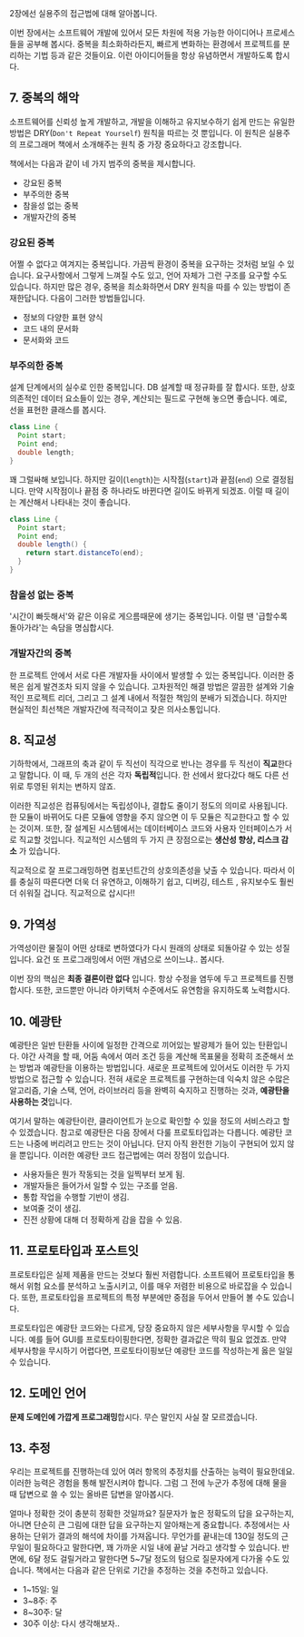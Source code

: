 2장에선 실용주의 접근법에 대해 알아봅니다.

이번 장에서는 소프트웨어 개발에 있어서 모든 차원에 적용 가능한 아이디어나 프로세스들을 공부해 봅시다. 중복을 최소화하라든지, 빠르게 변화하는 환경에서 프로젝트를 분리하는 기법 등과 같은 것들이요. 이런 아이디어들을 항상 유념하면서 개발하도록 합시다.



## 7. 중복의 해악

소프트웨어를 신뢰성 높게 개발하고, 개발을 이해하고 유지보수하기 쉽게 만드는 유일한 방법은 DRY(`Don't Repeat Yourself`) 원칙을 따르는 것 뿐입니다. 이 원칙은 실용주의 프로그래머 책에서 소개해주는 원칙 중 가장 중요하다고 강조합니다.



책에서는 다음과 같이 네 가지 범주의 중복을 제시합니다.

- 강요된 중복
- 부주의한 중복
- 참을성 없는 중복
- 개발자간의 중복



### 강요된 중복

어쩔 수 없다고 여겨지는 중복입니다. 가끔씩 환경이 중복을 요구하는 것처럼 보일 수 있습니다. 요구사항에서 그렇게 느껴질 수도 있고, 언어 자체가 그런 구조를 요구할 수도 있습니다. 하지만 많은 경우, 중복을 최소화하면서 DRY 원칙을 따를 수 있는 방법이 존재한답니다. 다음이 그러한 방법들입니다.

- 정보의 다양한 표현 양식
- 코드 내의 문서화
- 문서화와 코드



### 부주의한 중복

설계 단계에서의 실수로 인한 중복입니다. DB 설계할 때 정규화를 잘 합시다. 또한, 상호의존적인 데이터 요소들이 있는 경우, 계산되는 필드로 구현해 놓으면 좋습니다. 예로, 선을 표현한 클래스를 봅시다.

``` java
class Line {
  Point start;
  Point end;
  double length;
}
```



꽤 그럴싸해 보입니다. 하지만 길이(`length`)는 시작점(`start`)과 끝점(`end`) 으로 결정됩니다. 만약 시작점이나 끝점 중 하나라도 바뀐다면 길이도 바뀌게 되겠죠. 이럴 때 길이는 계산해서 나타내는 것이 좋습니다.

``` java
class Line {
  Point start;
  Point end;
  double length() {
    return start.distanceTo(end);
  }
}
```



### 참을성 없는 중복

'시간이 빠듯해서'와 같은 이유로 게으름때문에 생기는 중복입니다. 이럴 땐 '급할수록 돌아가라'는 속담을 명심합시다.



### 개발자간의 중복

한 프로젝트 안에서 서로 다른 개발자들 사이에서 발생할 수 있는 중복입니다. 이러한 중복은 쉽게 발견조차 되지 않을 수 있습니다. 고차원적인 해결 방법은 깔끔한 설계와 기술적인 프로젝트 리더, 그리고 그 설계 내에서 적절한 책임의 분배가 되겠습니다. 하지만 현실적인 최선책은 개발자간에 적극적이고 잦은 의사소통입니다.



## 8. 직교성

기하학에서, 그래프의 축과 같이 두 직선이 직각으로 반나는 경우를 두 직선이 **직교**한다고 말합니다. 이 때, 두 개의 선은 각자 **독립적**입니다. 한 선에서 왔다갔다 해도 다른 선 위로 투영된 위치는 변하지 않죠.

이러한 직교성은 컴퓨팅에서는 독립성이나, 결합도 줄이기 정도의 의미로 사용됩니다. 한 모듈이 바뀌어도 다른 모듈에 영향을 주지 않으면 이 두 모듈은 직교한다고 할 수 있는 것이져. 또한, 잘 설계된 시스템에서는 데이터베이스 코드와 사용자 인터페이스가 서로 직교할 것입니다. 직교적인 시스템의 두 가지 큰 장점으로는 **생산성 향상, 리스크 감소** 가 있습니다. 

직교적으로 잘 프로그래밍하면 컴포넌트간의 상호의존성을 낮출 수 있습니다. 따라서 이를 충실히 따른다면 더욱 더 유연하고, 이해하기 쉽고, 디버깅, 테스트 , 유지보수도 훨씬 더 쉬워질 겁니다. 직교적으로 삽시다!!



## 9. 가역성

가역성이란 물질이 어떤 상태로 변하였다가 다시 원래의 상태로 되돌아갈 수 있는 성질입니다. 요건 또 프로그래밍에서 어떤 개념으로 쓰이느냐.. 봅시다.

이번 장의 핵심은 **최종 결론이란 없다** 입니다. 항상 수정을 염두에 두고 프로젝트를 진행합시다. 또한, 코드뿐만 아니라 아키텍처 수준에서도 유연함을 유지하도록 노력합시다.



## 10. 예광탄

예광탄은 일반 탄환들 사이에 일정한 간격으로 끼어있는 발광제가 들어 있는 탄환입니다. 야간 사격을 할 때, 어둠 속에서 여러 조건 등을 계산해 목표물을 정확히 조준해서 쏘는 방법과 예광탄을 이용하는 방법입니다. 새로운 프로젝트에 있어서도 이러한 두 가지 방법으로 접근할 수 있습니다. 전혀 새로운 프로젝트를 구현하는데 익숙치 않은 수많은 알고리즘, 기술 스택, 언어, 라이브러리 등을 완벽히 숙지하고 진행하는 것과, **예광탄을 사용하는 것**입니다.

여기서 말하는 예광탄이란, 클라이언트가 눈으로 확인할 수 있을 정도의 서비스라고 할 수 있겠습니다. 참고로 예광탄은 다음 장에서 다룰 프로토타입과는 다릅니다. 예광탄 코드는 나중에 버리려고 만드는 것이 아닙니다. 단지 아직 완전한 기능이 구현되어 있지 않을 뿐입니다. 이러한 예광탄 코드 접근법에는 여러 장점이 있습니다.

- 사용자들은 뭔가 작동되는 것을 일찍부터 보게 됨.
- 개발자들은 들어가서 일할 수 있는 구조를 얻음.
- 통합 작업을 수행할 기반이 생김.
- 보여줄 것이 생김.
- 진전 상황에 대해 더 정확하게 감을 잡을 수 있음.



## 11. 프로토타입과 포스트잇

프로토타입은 실제 제품을 만드는 것보다 훨씬 저렴합니다. 소프트웨어 프로토타입을 통해서 위험 요소를 분석하고 노출시키고, 이를 매우 저렴한 비용으로 바로잡을 수 있습니다. 또한, 프로토타입을 프로젝트의 특정 부분에만 중점을 두어서 만들어 볼 수도 있습니다.

프로토타입은 예광탄 코드와는 다르게, 당장 중요하지 않은 세부사항을 무시할 수 있습니다. 예를 들어 GUI를 프로토타이핑한다면, 정확한 결과값은 딱히 필요 없겠죠. 만약 세부사항을 무시하기 어렵다면, 프로토타이핑보단 예광탄 코드를 작성하는게 옳은 일일 수 있습니다.



## 12. 도메인 언어

**문제 도메인에 가깝게 프로그래밍**합시다. 무슨 말인지 사실 잘 모르겠습니다.



## 13. 추정

우리는 프로젝트를 진행하는데 있어 여러 항목의 추정치를 산출하는 능력이 필요한데요. 이러한 능력은 경험을 통해 발전시켜야 합니다. 그럼 그 전에 누군가 추정에 대해 물을 때 답변으로 쓸 수 있는 올바른 답변을 알아봅시다.

얼마나 정확한 것이 충분히 정확한 것일까요? 질문자가 높은 정확도의 답을 요구하는지, 아니면 단순히 큰 그림에 대한 답을 요구하는지 알아채는게 중요합니다. 추정에서는 사용하는 단위가 결과의 해석에 차이를 가져옵니다. 무언가를 끝내는데 130일 정도의 근무일이 필요하다고 말한다면, 꽤 가까운 시일 내에 끝날 거라고 생각할 수 있습니다. 반면에, 6달 정도 걸릴거라고 말한다면 5~7달 정도의 텀으로 질문자에게 다가올 수도 있습니다. 책에서는 다음과 같은 단위로 기간을 추정하는 것을 추천하고 있습니다.

- 1~15일: 일
- 3~8주: 주
- 8~30주: 달
- 30주 이상: 다시 생각해보자..







